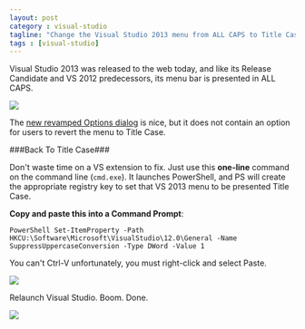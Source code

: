```yaml
---
layout: post
category : visual-studio
tagline: "Change the Visual Studio 2013 menu from ALL CAPS to Title Case with ONE command."
tags : [visual-studio]
---
```


Visual Studio 2013 was released to the web today, and like its Release Candidate and VS 2012 predecessors, its menu bar is presented in ALL CAPS.

![](http://i.imgur.com/JNWra0B.png)

The [new revamped Options dialog](http://blogs.msdn.com/b/zainnab/archive/2013/07/03/visual-studio-2013-preview-options-dialog-changes.aspx) is nice, but it does not contain an option for users to revert the menu to Title Case.

###Back To Title Case###

Don't waste time on a VS extension to fix. Just use this **one-line** command on the command line (`cmd.exe`). It launches PowerShell, and PS will create the appropriate registry key to set that VS 2013 menu to be presented Title Case.

**Copy and paste this into a Command Prompt**:

    PowerShell Set-ItemProperty -Path HKCU:\Software\Microsoft\VisualStudio\12.0\General -Name SuppressUppercaseConversion -Type DWord -Value 1

You can't Ctrl-V unfortunately, you must right-click and select Paste.

![](http://i.imgur.com/6p2nJPn.png)

Relaunch Visual Studio. Boom. Done.

![](http://i.imgur.com/Ta8FE2r.png)



